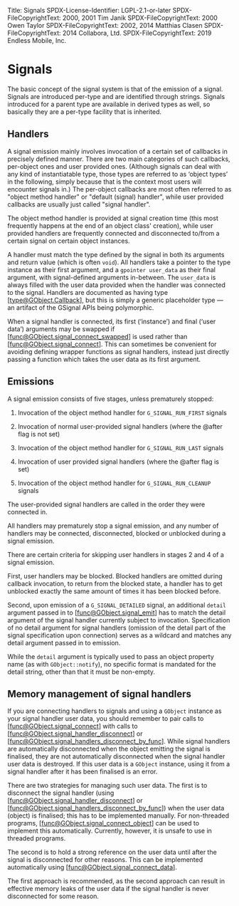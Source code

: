 Title: Signals
SPDX-License-Identifier: LGPL-2.1-or-later
SPDX-FileCopyrightText: 2000, 2001 Tim Janik
SPDX-FileCopyrightText: 2000 Owen Taylor
SPDX-FileCopyrightText: 2002, 2014 Matthias Clasen
SPDX-FileCopyrightText: 2014 Collabora, Ltd.
SPDX-FileCopyrightText: 2019 Endless Mobile, Inc.

# Signals

The basic concept of the signal system is that of the emission
of a signal. Signals are introduced per-type and are identified
through strings. Signals introduced for a parent type are available
in derived types as well, so basically they are a per-type facility
that is inherited.

## Handlers

A signal emission mainly involves invocation of a certain set of
callbacks in precisely defined manner. There are two main categories
of such callbacks, per-object ones and user provided ones.
(Although signals can deal with any kind of instantiatable type, those types are
referred to as ‘object types’ in the following, simply
because that is the context most users will encounter signals in.)
The per-object callbacks are most often referred to as "object method
handler" or "default (signal) handler", while user provided callbacks are
usually just called "signal handler".

The object method handler is provided at signal creation time (this most
frequently happens at the end of an object class' creation), while user
provided handlers are frequently connected and disconnected to/from a
certain signal on certain object instances.

A handler must match the type defined by the signal in both its arguments and
return value (which is often `void`). All handlers take a pointer to the type
instance as their first argument, and a `gpointer user_data` as their final
argument, with signal-defined arguments in-between. The `user_data` is always
filled with the user data provided when the handler was connected to the signal.
Handlers are documented as having type [type@GObject.Callback], but this is
simply a generic placeholder type — an artifact of the GSignal APIs being
polymorphic.

When a signal handler is connected, its first (‘instance’) and final (‘user
data’) arguments may be swapped if [func@GObject.signal_connect_swapped] is used
rather than [func@GObject.signal_connect]. This can sometimes be convenient for
avoiding defining wrapper functions as signal handlers, instead just directly
passing a function which takes the user data as its first argument.

## Emissions

A signal emission consists of five stages, unless prematurely stopped:

1. Invocation of the object method handler for `G_SIGNAL_RUN_FIRST` signals

2. Invocation of normal user-provided signal handlers (where the @after
   flag is not set)

3. Invocation of the object method handler for `G_SIGNAL_RUN_LAST` signals

4. Invocation of user provided signal handlers (where the @after flag is set)

5. Invocation of the object method handler for `G_SIGNAL_RUN_CLEANUP` signals

The user-provided signal handlers are called in the order they were
connected in.

All handlers may prematurely stop a signal emission, and any number of
handlers may be connected, disconnected, blocked or unblocked during
a signal emission.

There are certain criteria for skipping user handlers in stages 2 and 4
of a signal emission.

First, user handlers may be blocked. Blocked handlers are omitted during
callback invocation, to return from the blocked state, a handler has to
get unblocked exactly the same amount of times it has been blocked before.

Second, upon emission of a `G_SIGNAL_DETAILED` signal, an additional
`detail` argument passed in to [func@GObject.signal_emit] has to match
the detail argument of the signal handler currently subject to invocation.
Specification of no detail argument for signal handlers (omission of the
detail part of the signal specification upon connection) serves as a
wildcard and matches any detail argument passed in to emission.

While the `detail` argument is typically used to pass an object property name
(as with `GObject::notify`), no specific format is mandated for the detail
string, other than that it must be non-empty.

## Memory management of signal handlers

If you are connecting handlers to signals and using a `GObject` instance as
your signal handler user data, you should remember to pair calls to
[func@GObject.signal_connect] with calls to [func@GObject.signal_handler_disconnect]
or [func@GObject.signal_handlers_disconnect_by_func]. While signal handlers are
automatically disconnected when the object emitting the signal is finalised,
they are not automatically disconnected when the signal handler user data is
destroyed. If this user data is a `GObject` instance, using it from a
signal handler after it has been finalised is an error.

There are two strategies for managing such user data. The first is to
disconnect the signal handler (using [func@GObject.signal_handler_disconnect]
or [func@GObject.signal_handlers_disconnect_by_func]) when the user data (object)
is finalised; this has to be implemented manually. For non-threaded programs,
[func@GObject.signal_connect_object] can be used to implement this automatically.
Currently, however, it is unsafe to use in threaded programs.

The second is to hold a strong reference on the user data until after the
signal is disconnected for other reasons. This can be implemented
automatically using [func@GObject.signal_connect_data].

The first approach is recommended, as the second approach can result in
effective memory leaks of the user data if the signal handler is never
disconnected for some reason.

